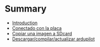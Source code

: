 # Summary

* [Introduction](README.md)
* [Conectado con la placa](conectado_con_la_placa/README.md)
* [Copiar una imagen a SDcard](copiar_una_imagen_a_sdcard/README.md)
* [Descargar/compilar/actualizar ardupilot](descargarcompilaractualizar_ardupilot/README.md)


